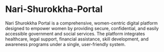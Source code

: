 # Nari-Shurokkha-Portal
Nari Shurokkha Portal is a comprehensive, women-centric digital platform designed to empower women by providing secure, confidential, and easily accessible government and social services. The platform integrates healthcare, legal support, financial assistance, skill development, and awareness programs under a single, user-friendly system.
